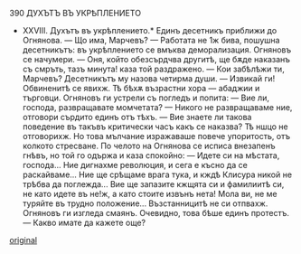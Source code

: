 ﻿390	ДУХЪТЪ ВЪ УКРѢПЛЕНИЕТО
- XXVIII.
Духътъ въ укрѣплението.*
Единъ десетникъ приближи до Огнянова.
— Що има, Марчевъ?
— Работата не 1ж бива, пошушна десетникътъ: въ укрѣплението се вмъква деморализация.
Огняновъ се начумери.
— Оня, който обезсърдчва другитѣ, ще бѫде наказанъ съ смръть, тазъ минута! каза той раздражено. — Кои забѣлѣжи ти, Марчевъ?
Десетникътъ му назова четирма души.
— Извикай ги!
Обвиненитѣ се явихж. Тѣ бѣхѫ възрастни хора — абаджии и търговци.
Огняновъ ги устрели съ погледъ и попита:
— Вие ли, господа, развращавате момчетата?
— Никого не развращаваме ние, отговори сърдито единъ отъ тѣхъ.
— Вие знаете ли такова поведение въ такъвъ критически часъ какъ се наказва?
Тѣ ншцо не отговорихж. Но това мълчание изражаваше повече упоритость, отъ колкото стресване.
По челото на Огнянова се исписа внезапенъ гнѣвъ, но той го одържа и каза спокойно:
— Идете си на мѣстата, господа... Ние дигнахме революция, и сега е късно да се раскайваме... Ние ще срѣщаме врага тука, и кждѣ Клисура никой не трѣбва да поглежда... Вие ще запазите кжщята си и фамилиитѣ си, не като идете въ не!ж, а като стоите извънъ нета! Мола ви, не ме туряйте въ трудно положение...
Възстанницитѣ не си отпвахж.
Огняновъ ги изгледа смаянъ. Очевидно, това бѣше единъ протестъ.
— Какво имате да кажете още?

[original](images/437.jpg)